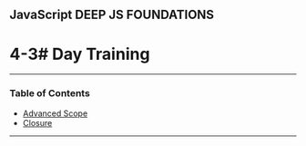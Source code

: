 ## JavaScript DEEP JS FOUNDATIONS

# 4-3# Day Training

---

### Table of Contents

- [Advanced Scope](#)
- [Closure](#)

---
